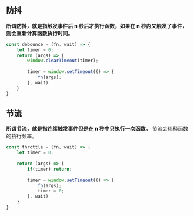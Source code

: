 ## 防抖

**所谓防抖，就是指触发事件后 n 秒后才执行函数，如果在 n 秒内又触发了事件，则会重新计算函数执行时间。**

```js
const debounce = (fn, wait) => {
    let timer = 0;
    return (args) => {
        window.clearTimeout(timer);
        
        timer = window.setTimeout(() => {
            fn(args);
        }, wait)
    }
}
```

## 节流

**所谓节流，就是指连续触发事件但是在 n 秒中只执行一次函数。** 节流会稀释函数的执行频率。

```js
const throttle = (fn, wait) => {
    let timer = 0;
    
    return (args) => {
        if(timer) return;
        
        timer = window.setTimeout(() => {
            fn(args);
            timer = 0;
        }, wait)
    }
}
```

